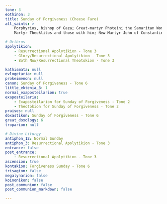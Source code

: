 ```yaml
---
tone: 3
eothinon: 3
title: Sunday of Forgiveness (Cheese Fare)
all_saints: >
    Porphyrios, bishop of Gaza; Great-martyr Photeini the Samaritan Woman and those with her;
    Martyr Theoklitos and those with him; New Martyr John of Constantinople

# Orthros
apolytikion:
    - Resurrectional Apolytikion - Tone 3
    - Glory/Resurrectional Apolytikion - Tone 3
    - Both Now/Resurrectional Theotokion - Tone 3

kathismata: null
evlogetaria: null
prokeimenon: null
canon: Sunday of Forgiveness - Tone 6
little_ektenia_3: 1
normal_exaposteilarion: true
exaposteilaria:
    - Exaposteilarion for Sunday of Forgiveness - Tone 2
    - Theotokion for Sunday of Forgiveness - Tone 2
praises: null
doxastikon: Sunday of Forgiveness - Tone 6
great_doxology: 6
troparion: null

# Divine Liturgy
antiphon_12: Normal Sunday
antiphon_3: Resurrectional Apolytikion - Tone 3
entrance: false
post_entrance:
    - Resurrectional Apolytikion - Tone 3
ascension: true
kontakion: Forgiveness Sunday - Tone 6
trisagion: false
megalynarion: false
koinonikon: false
post_communion: false
post_communion_markdown: false

---
```


